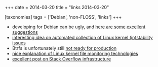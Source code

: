 +++
date = 2014-03-20
title = "links 2014-03-20"

[taxonomies]
tags = ['Debian', 'non-FLOSS', 'links']
+++

-   developing for Debian can be ugly, and [here are some excellent
    suggestions]
-   [interesting idea on automated collection of Linux kernel
    (in)stability issues]
-   Btrfs is unfortunately still [not ready for production]
-   [nice explanation of Linux kernel file monitoring technologies]
-   [excellent post on Stack Overflow infrastructure]

  [here are some excellent suggestions]: http://blog.liw.fi/posts/debian-developing-it-wrong
  [interesting idea on automated collection of Linux kernel
  (in)stability issues]: https://lkml.org/lkml/2013/11/7/95
  [not ready for production]: http://changelog.complete.org/archives/9123-results-with-btrfs-and-zfs
  [nice explanation of Linux kernel file monitoring technologies]: http://www.lanedo.com/2013/filesystem-monitoring-linux-kernel
  [excellent post on Stack Overflow infrastructure]: http://nickcraver.com/blog/2013/11/22/what-it-takes-to-run-stack-overflow
